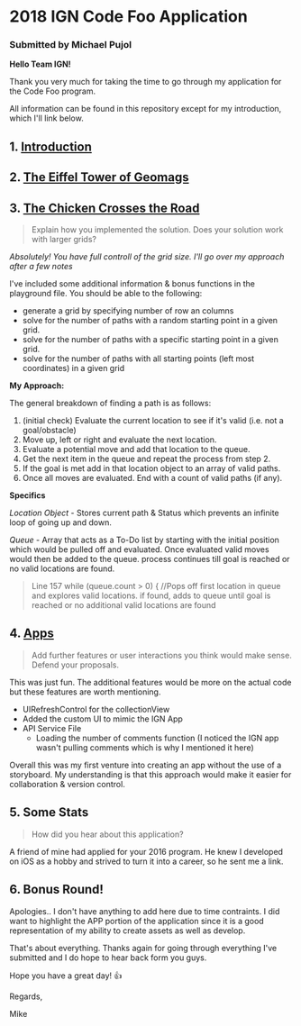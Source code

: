 # 2018 IGN Code Foo Application
### Submitted by Michael Pujol

**Hello Team IGN!**

Thank you very much for taking the time to go through my application for the Code Foo program.

All information can be found in this repository except for my introduction, which I'll link below.

## 1. [Introduction](https://youtu.be/B0laZfZ08r4)
## 2. [The Eiffel Tower of Geomags](https://github.com/mpujol/IGN-Code-Foo-Application/blob/master/Geomags/The%20Eiffel%20Tower%20of%20Geomags%E2%84%A2.docx)
## 3. [The Chicken Crosses the Road](https://github.com/mpujol/IGN-Code-Foo-Application/blob/master/The%20Chicken%20Crosses%20The%20Road.playground/Contents.swift)

>Explain how you implemented the solution. Does your solution work with larger grids?

*Absolutely! You have full controll of the grid size. I'll go over my approach after a few notes*

I've included some additional information & bonus functions in the playground file.
You should be able to the following:
- generate a grid by specifying number of row an columns
- solve for the number of paths with a random starting point in a given grid.
- solve for the number of paths with a specific starting point in a given grid. 
- solve for the number of paths with all starting points (left most coordinates) in a given grid

**My Approach:**

The general breakdown of finding a path is as follows:
1. (initial check) Evaluate the current location to see if it's valid (i.e. not a goal/obstacle)
2. Move up, left or right and evaluate the next location.
3. Evaluate a potential move and add that location to the queue.
4. Get the next item in the queue and repeat the process from step 2. 
5. If the goal is met add in that location object to an array of valid paths.
6. Once all moves are evaluated. End with a count of valid paths (if any).

**Specifics**

*Location Object* - Stores current path & Status which prevents an infinite loop of going up and down.

*Queue* - Array that acts as a To-Do list by starting with the initial position which would be pulled off and evaluated. Once evaluated valid moves would then be added to the queue. process continues till goal is reached or no valid locations are found. 

>Line 157 while (queue.count > 0) { //Pops off first location in queue and explores valid locations. if found, adds to queue until goal is reached or no additional valid locations are found

## 4. [Apps](https://github.com/mpujol/IGN-Code-Foo-Application/tree/master/IGN%20Code%20Foo%202018%20-%20App)

>Add further features or user interactions you think would make sense. Defend your proposals.

This was just fun. The additional features would be more on the actual code but these features are worth mentioning.
- UIRefreshControl for the collectionView
- Added the custom UI to mimic the IGN App
- API Service File
  - Loading the number of comments function (I noticed the IGN app wasn't pulling comments which is why I mentioned it here)

Overall this was my first venture into creating an app without the use of a storyboard. My understanding is that this approach would make it easier for collaboration & version control.


## 5. Some Stats

>How did you hear about this application?

A friend of mine had applied for your 2016 program. He knew I developed on iOS as a hobby and strived to turn it into a career, so he sent me a link. 

## 6. Bonus Round!

Apologies.. I don't have anything to add here due to time contraints. I did want to highlight the APP portion of the application since it is a good representation of my ability to create assets as well as develop. 

That's about everything. Thanks again for going through everything I've submitted and I do hope to hear back form you guys.

Hope you have a great day! :+1:

Regards,

Mike



